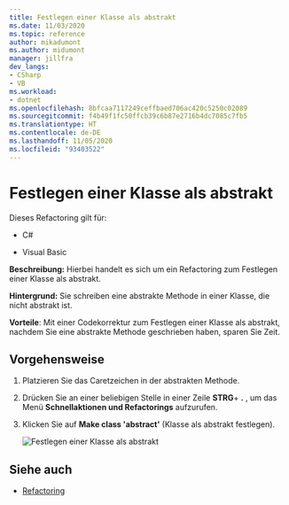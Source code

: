 ```yaml
---
title: Festlegen einer Klasse als abstrakt
ms.date: 11/03/2020
ms.topic: reference
author: mikadumont
ms.author: midumont
manager: jillfra
dev_langs:
- CSharp
- VB
ms.workload:
- dotnet
ms.openlocfilehash: 8bfcaa7117249ceffbaed706ac420c5250c02089
ms.sourcegitcommit: f4b49f1fc50ffcb39c6b87e2716b4dc7085c7fb5
ms.translationtype: HT
ms.contentlocale: de-DE
ms.lasthandoff: 11/05/2020
ms.locfileid: "93403522"
---
```

# <a name="make-class-abstract"></a>Festlegen einer Klasse als abstrakt

Dieses Refactoring gilt für:

- C#

- Visual Basic

**Beschreibung:** Hierbei handelt es sich um ein Refactoring zum Festlegen einer Klasse als abstrakt.

**Hintergrund:** Sie schreiben eine abstrakte Methode in einer Klasse, die nicht abstrakt ist.

**Vorteile**:  Mit einer Codekorrektur zum Festlegen einer Klasse als abstrakt, nachdem Sie eine abstrakte Methode geschrieben haben, sparen Sie Zeit.

## <a name="how-to"></a>Vorgehensweise

1. Platzieren Sie das Caretzeichen in der abstrakten Methode.

2. Drücken Sie an einer beliebigen Stelle in einer Zeile **STRG**+ **.** , um das Menü **Schnellaktionen und Refactorings** aufzurufen.

3. Klicken Sie auf **Make class 'abstract'** (Klasse als abstrakt festlegen).

    ![Festlegen einer Klasse als abstrakt](media/make-class-abstract.png)

## <a name="see-also"></a>Siehe auch

- [Refactoring](../refactoring-in-visual-studio.md)
